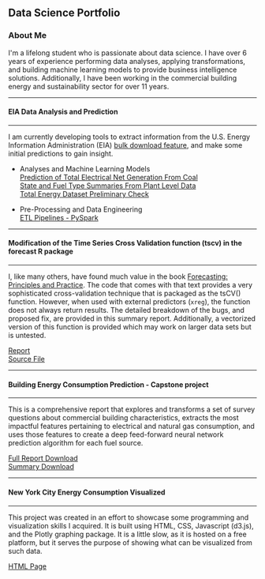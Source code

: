 ## Data Science Portfolio

### About Me
I'm a lifelong student who is passionate about data science. I have over 6 years of experience performing data analyses, applying transformations, and building machine learning models to provide business intelligence solutions. Additionally, I have been working in the commercial building energy and sustainability sector for over 11 years.

---  
#### EIA Data Analysis and Prediction
---  
I am currently developing tools to extract information from the U.S. Energy Information Administration (EIA) [bulk download feature](https://www.eia.gov/opendata/bulkfiles.php), and make some initial predictions to gain insight.  

* Analyses and Machine Learning Models  
  [Prediction of Total Electrical Net Generation From Coal](https://john-grando.github.io/EIADataPages/total_energy_prediction.html)  
  [State and Fuel Type Summaries From Plant Level Data](https://nbviewer.jupyter.org/github/john-grando/eia-data-analysis/blob/master/app/Notebooks/electricity_net_generation_summary.ipynb)  
  [Total Energy Dataset Preliminary Check](https://nbviewer.jupyter.org/github/john-grando/eia-data-analysis/blob/master/app/Notebooks/total_energy_check.ipynb)

* Pre-Processing and Data Engineering  
  [ETL Pipelines - PySpark](https://github.com/john-grando/eia-data-analysis/tree/master/app/PreProcess)  


---
#### Modification of the Time Series Cross Validation function (tscv) in the forecast R package
---
I, like many others, have found much value in the book [Forecasting: Principles and Practice](https://otexts.com/fpp2/).  The code that comes with that text provides a very sophisticated cross-validation technique that is packaged as the tsCV() function.  However, when used with external predictors (`xreg`), the function does not always return results.  The detailed breakdown of the bugs, and proposed fix, are provided in this summary report.  Additionally, a vectorized version of this function is provided which may work on larger data sets but is untested.

[Report](https://john-grando.github.io/EIADataPages/tsCV_analysis.html)  
[Source File](https://github.com/john-grando/eia-data-analysis/tree/master/app/RFiles/Source)

---  
#### Building Energy Consumption Prediction - Capstone project
---  
This is a comprehensive report that explores and transforms a set of survey questions about commercial building characteristics, extracts the most impactful features pertaining to electrical and natural gas consumption, and uses those features to create a deep feed-forward neural network prediction algorithm for each fuel source.  

[Full Report Download](https://github.com/john-grando/john-grando.github.io/raw/master/Documents/CapstoneFullReport.pdf)  
[Summary Download](https://github.com/john-grando/john-grando.github.io/raw/master/Documents/CapstoneSummary.pdf)  

---  
#### New York City Energy Consumption Visualized  

---  
This project was created in an effort to showcase some programming and visualization skills I acquired.  It is built using HTML, CSS, Javascript (d3.js), and the Plotly graphing package.  It is a little slow, as it is hosted on a free platform, but it serves the purpose of showing what can be visualized from such data.

[HTML Page](https://john-grando.github.io/EnergyPages/ll84.html)
